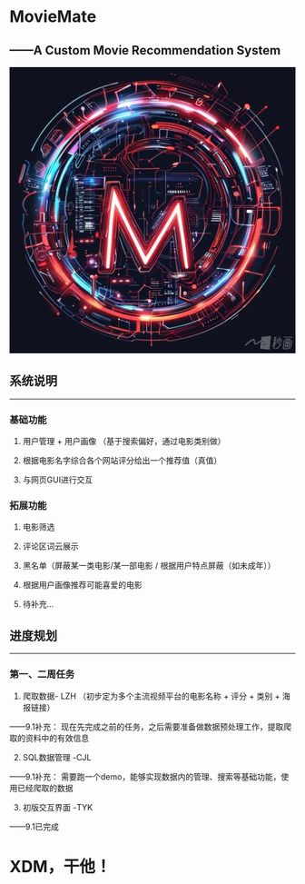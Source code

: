 # MovieMate
## ——A Custom Movie Recommendation System
![img.png](img.png)
## 系统说明

---
### 基础功能
1. 用户管理 + 用户画像 （基于搜索偏好，通过电影类别做）

2. 根据电影名字综合各个网站评分给出一个推荐值（真值）

3. 与网页GUI进行交互

### 拓展功能
1. 电影筛选

2. 评论区词云展示

3. 黑名单（屏蔽某一类电影/某一部电影 / 根据用户特点屏蔽（如未成年））

4. 根据用户画像推荐可能喜爱的电影

5. 待补充...

## 进度规划

---
### 第一、二周任务
1. 爬取数据- LZH （初步定为多个主流视频平台的电影名称 + 评分 + 类别 + 海报链接）

——9.1补充： 现在先完成之前的任务，之后需要准备做数据预处理工作，提取爬取的资料中的有效信息

2. SQL数据管理 -CJL

——9.1补充： 需要跑一个demo，能够实现数据内的管理、搜索等基础功能，使用已经爬取的数据

3. 初版交互界面 -TYK

——9.1已完成



# XDM，干他！

